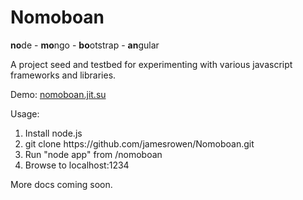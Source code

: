 Nomoboan
============

<p><b>no</b>de - <B>mo</b>ngo - <b>bo</b>otstrap - <b>an</b>gular</p>

<p>A project seed and testbed for experimenting with various javascript frameworks and libraries.</p>

Demo: <a href="http://nomoboan.jit.su">nomoboan.jit.su</a>

Usage:
<ol>
	<li>Install node.js</li>
	<li>git clone https://github.com/jamesrowen/Nomoboan.git</li>
	<li>Run "node app" from /nomoboan</li>
	<li>Browse to localhost:1234</li>
</ol>

<p>More docs coming soon.</p>
